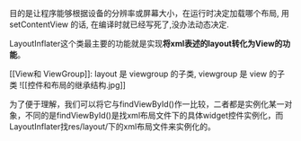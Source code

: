 目的是让程序能够根据设备的分辨率或屏幕大小，在运行时决定加载哪个布局, 用setContentView 的话, 在编译时就已经写死了,没办法动态决定.

LayoutInflater这个类最主要的功能就是实现**将xml表述的layout转化为View的功能**。

[[View和 ViewGroup]]: layout 是 viewgroup 的子类, viewgroup 是 view 的子类
![[控件和布局的继承结构.jpg]]

为了便于理解，我们可以将它与findViewById()作一比较，二者都是实例化某一对象，不同的是findViewById()是找xml布局文件下的具体widget控件实例化，而LayoutInflater找res/layout/下的xml布局文件来实例化的。


